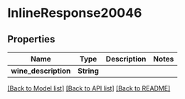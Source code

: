 # InlineResponse20046

## Properties

Name | Type | Description | Notes
------------ | ------------- | ------------- | -------------
**wine_description** | **String** |  | 

[[Back to Model list]](../README.md#documentation-for-models) [[Back to API list]](../README.md#documentation-for-api-endpoints) [[Back to README]](../README.md)


